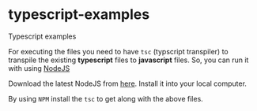 # typescript-examples
Typescript examples

For executing the files you need to have `tsc` (typscript transpiler) to transpile the existing **typescript** files to **javascript** files. So, you can run it with using [NodeJS](https://nodejs.org/)

Download the latest NodeJS from [here](https://nodejs.org/). Install it into your local computer.

By using `NPM` install the `tsc` to get along with the above files.